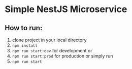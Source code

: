 # Simple NestJS Microservice
## How to run:
1. clone project in your local directory
2. `npm install`
3. `npm run start:dev` for development or
4. `npm run start:prod` for production or simply run
5. `npm run start`
